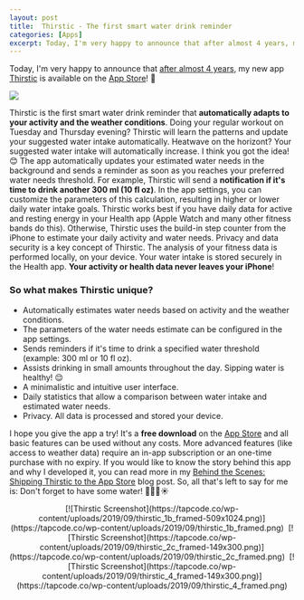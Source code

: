 ```yaml
---
layout: post
title:  Thirstic - The first smart water drink reminder
categories: [Apps]
excerpt: Today, I'm very happy to announce that after almost 4 years, my new app Thirstic is available on the App Store! 🎉
---
```


Today, I'm very happy to announce that [after almost 4 years](https://tapcode.co/2019/09/09/behind-the-scenes-shipping-thirstic-to-the-app-store/), my new app [Thirstic](https://thirstic.app) is available on the [App Store](https://itunes.apple.com/app/id1471500028?&mt=8)! 🎉

[![](https://tapcode.co/wp-content/uploads/2019/08/thirstic_today_preview_framed-515x1024.gif)](https://tapcode.co/wp-content/uploads/2019/08/thirstic_today_preview_framed.gif)

Thirstic is the first smart water drink reminder that **automatically adapts to your activity and the weather conditions**. Doing your regular workout on Tuesday and Thursday evening? Thirstic will learn the patterns and update your suggested water intake automatically. Heatwave on the horizont? Your suggested water intake will automatically increase. I think you got the idea! 😊 The app automatically updates your estimated water needs in the background and sends a reminder as soon as you reaches your preferred water needs threshold. For example, Thirstic will send a **notification if it's time to drink another 300 ml (10 fl oz)**. In the app settings, you can customize the parameters of this calculation, resulting in higher or lower daily water intake goals. Thirstic works best if you have daily data for active and resting energy in your Health app (Apple Watch and many other fitness bands do this). Otherwise, Thirstic uses the build-in step counter from the iPhone to estimate your daily activity and water needs. Privacy and data security is a key concept of Thirstic. The analysis of your fitness data is performed locally, on your device. Your water intake is stored securely in the Health app. **Your activity or health data never leaves your iPhone**!

### So what makes Thirstic unique?

*   Automatically estimates water needs based on activity and the weather conditions.
*   The parameters of the water needs estimate can be configured in the app settings.
*   Sends reminders if it's time to drink a specified water threshold (example: 300 ml or 10 fl oz).
*   Assists drinking in small amounts throughout the day. Sipping water is healthy! 😌
*   A minimalistic and intuitive user interface.
*   Daily statistics that allow a comparison between water intake and estimated water needs.
*   Privacy. All data is processed and stored your device.

I hope you give the app a try! It's a **free download** on the [App Store](https://apps.apple.com/app/id1471500028) and all basic features can be used without any costs. More advanced features (like access to weather data) require an in-app subscription or an one-time purchase with no expiry. If you would like to know the story behind this app and why I developed it, you can read more in my [Behind the Scenes: Shipping Thirstic to the App Store](https://tapcode.co/2019/09/09/behind-the-scenes-shipping-thirstic-to-the-app-store/) blog post. So, all that's left to say for me is: Don't forget to have some water! 🏃🏻‍♂️☀️

<div style="text-align: center;">[![Thirstic Screenshot](https://tapcode.co/wp-content/uploads/2019/09/thirstic_1b_framed-509x1024.png)](https://tapcode.co/wp-content/uploads/2019/09/thirstic_1b_framed.png)  [![Thirstic Screenshot](https://tapcode.co/wp-content/uploads/2019/09/thirstic_2c_framed-149x300.png)](https://tapcode.co/wp-content/uploads/2019/09/thirstic_2c_framed.png)  [![Thirstic Screenshot](https://tapcode.co/wp-content/uploads/2019/09/thirstic_4_framed-149x300.png)](https://tapcode.co/wp-content/uploads/2019/09/thirstic_4_framed.png)</div>
